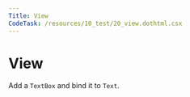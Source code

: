```yaml
---
Title: View
CodeTask: /resources/10_test/20_view.dothtml.csx
---
```


# View

Add a `TextBox` and bind it to `Text`.